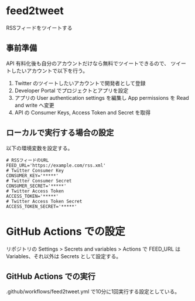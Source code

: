 # feed2tweet

RSSフィードをツイートする

## 事前準備

API 有料化後も自分のアカウントだけなら無料でツイートできるので、
ツイートしたいアカウントで以下を行う。

1. Twitter のツイートしたいアカウントで開発者として登録
2. Developer Portal でプロジェクトとアプリを設定
3. アプリの User authentication settings を編集し App permissions を Read and write へ変更
4. API の Consumer Keys, Access Token and Secret を取得

## ローカルで実行する場合の設定

以下の環境変数を設定する。

    # RSSフィードのURL
    FEED_URL='https://example.com/rss.xml'
    # Twitter Consumer Key
    CONSUMER_KEY='*****'
    # Twitter Consumer Secret
    CONSUMER_SECRET='*****'
    # Twitter Access Token
    ACCESS_TOKEN='*****'
    # Twitter Access Token Secret
    ACCESS_TOKEN_SECRET='*****'

# GitHub Actions での設定

リポジトリの Settings > Secrets and variables > Actions
で FEED_URL は Variables、それ以外は Secrets として設定する。

## GitHub Actions での実行

.github/workflows/feed2tweet.yml で10分に1回実行する設定としている。
